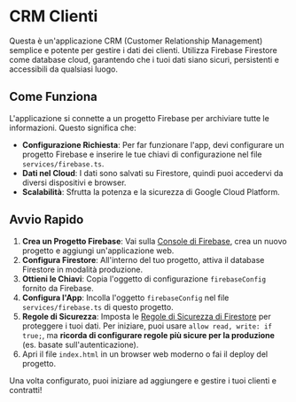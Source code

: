 # CRM Clienti

Questa è un'applicazione CRM (Customer Relationship Management) semplice e potente per gestire i dati dei clienti. Utilizza Firebase Firestore come database cloud, garantendo che i tuoi dati siano sicuri, persistenti e accessibili da qualsiasi luogo.

## Come Funziona

L'applicazione si connette a un progetto Firebase per archiviare tutte le informazioni. Questo significa che:

-   **Configurazione Richiesta**: Per far funzionare l'app, devi configurare un progetto Firebase e inserire le tue chiavi di configurazione nel file `services/firebase.ts`.
-   **Dati nel Cloud**: I dati sono salvati su Firestore, quindi puoi accedervi da diversi dispositivi e browser.
-   **Scalabilità**: Sfrutta la potenza e la sicurezza di Google Cloud Platform.

## Avvio Rapido

1.  **Crea un Progetto Firebase**: Vai sulla [Console di Firebase](https://console.firebase.google.com/), crea un nuovo progetto e aggiungi un'applicazione web.
2.  **Configura Firestore**: All'interno del tuo progetto, attiva il database Firestore in modalità produzione.
3.  **Ottieni le Chiavi**: Copia l'oggetto di configurazione `firebaseConfig` fornito da Firebase.
4.  **Configura l'App**: Incolla l'oggetto `firebaseConfig` nel file `services/firebase.ts` di questo progetto.
5.  **Regole di Sicurezza**: Imposta le [Regole di Sicurezza di Firestore](https://firebase.google.com/docs/firestore/security/get-started) per proteggere i tuoi dati. Per iniziare, puoi usare `allow read, write: if true;`, ma **ricorda di configurare regole più sicure per la produzione** (es. basate sull'autenticazione).
6.  Apri il file `index.html` in un browser web moderno o fai il deploy del progetto.

Una volta configurato, puoi iniziare ad aggiungere e gestire i tuoi clienti e contratti!